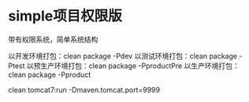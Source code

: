# simple项目权限版
带有权限系统，简单系统结构

以开发环境打包：clean package -Pdev
以测试环境打包：clean package -Ptest
以预生产环境打包：clean package -PproductPre 
以生产环境打包：clean package -Pproduct 


clean tomcat7:run -Dmaven.tomcat.port=9999